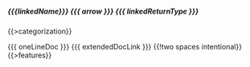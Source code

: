##### {{{linkedName}}} {{{ arrow }}} {{{ linkedReturnType }}}
{{>categorization}}

{{{ oneLineDoc }}} {{{ extendedDocLink }}}  {{!two spaces intentional}}
{{>features}}
